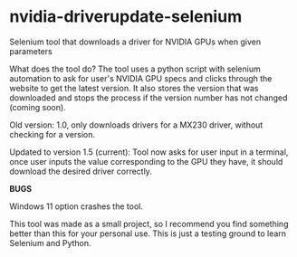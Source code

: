 # nvidia-driverupdate-selenium
Selenium tool that downloads a driver for NVIDIA GPUs when given parameters

What does the tool do?
The tool uses a python script with selenium automation to ask for user's NVIDIA GPU specs and clicks through the website to get the latest version. It also stores the version that was downloaded and stops the process if the version number has not changed (coming soon).

Old version: 1.0, only downloads drivers for a MX230 driver, without checking for a version.

Updated to version 1.5 (current): Tool now asks for user input in a terminal, once user inputs the value corresponding to the GPU they have, it should download the desired driver correctly.

**BUGS**

Windows 11 option crashes the tool. 


This tool was made as a small project, so I recommend you find something better than this for your personal use. This is just a testing ground to learn Selenium and Python.
